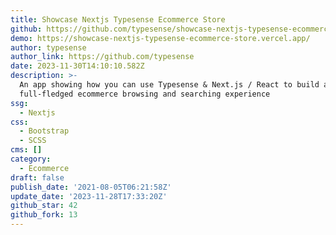 ```yaml
---
title: Showcase Nextjs Typesense Ecommerce Store
github: https://github.com/typesense/showcase-nextjs-typesense-ecommerce-store
demo: https://showcase-nextjs-typesense-ecommerce-store.vercel.app/
author: typesense
author_link: https://github.com/typesense
date: 2023-11-30T14:10:10.582Z
description: >-
  An app showing how you can use Typesense & Next.js / React to build a
  full-fledged ecommerce browsing and searching experience
ssg:
  - Nextjs
css:
  - Bootstrap
  - SCSS
cms: []
category:
  - Ecommerce
draft: false
publish_date: '2021-08-05T06:21:58Z'
update_date: '2023-11-28T17:33:20Z'
github_star: 42
github_fork: 13
---
```

